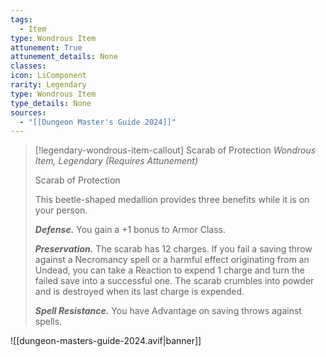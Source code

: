 ```yaml
---
tags:
  - Item
type: Wondrous Item
attunement: True
attunement_details: None
classes:
icon: LiComponent
rarity: Legendary
type: Wondrous Item
type_details: None
sources: 
  - "[[Dungeon Master's Guide 2024]]"
---
```

>[!legendary-wondrous-item-callout] Scarab of Protection
>_Wondrous Item, Legendary (Requires Attunement)_
>
>Scarab of Protection
>
>This beetle-shaped medallion provides three benefits while it is on your person.
>
>**_Defense._** You gain a +1 bonus to Armor Class.
>
>**_Preservation._** The scarab has 12 charges. If you fail a saving throw against a Necromancy spell or a harmful effect originating from an Undead, you can take a Reaction to expend 1 charge and turn the failed save into a successful one. The scarab crumbles into powder and is destroyed when its last charge is expended.
>
>**_Spell Resistance._** You have Advantage on saving throws against spells.
>


![[dungeon-masters-guide-2024.avif|banner]]
